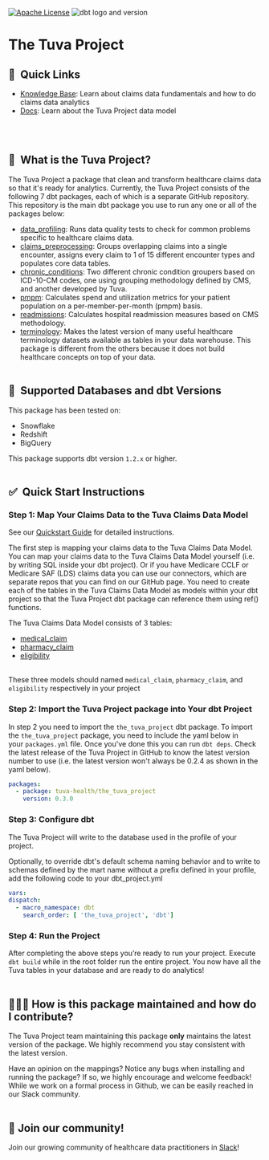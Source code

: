 [![Apache License](https://img.shields.io/badge/License-Apache%202.0-blue.svg)](https://opensource.org/licenses/Apache-2.0) ![dbt logo and version](https://img.shields.io/static/v1?logo=dbt&label=dbt-version&message=1.2.x&color=orange)
# The Tuva Project

## 🔗  Quick Links
- [Knowledge Base](https://thetuvaproject.com/): Learn about claims data fundamentals and how to do claims data analytics
- [Docs](https://tuva-health.github.io/the_tuva_project/#!/overview): Learn about the Tuva Project data model

<br/><br/>

## 🧰  What is the Tuva Project?

The Tuva Project a package that clean and transform healthcare claims data so that it's ready for analytics. Currently, the Tuva Project consists of the following 7 dbt packages, each of which is a separate GitHub repository.  This repository is the main dbt package you use to run any one or all of the packages below:

- [data_profiling](https://thetuvaproject.com/data-marts/data-profiling/about): Runs data quality tests to check for common problems specific to healthcare claims data.
- [claims_preprocessing](https://thetuvaproject.com/data-marts/claims-preprocessing/about): Groups overlapping claims into a single encounter, assigns every claim to 1 of 15 different encounter types and populates core data tables.
- [chronic_conditions](https://thetuvaproject.com/data-marts/chronic-conditions/about): Two different chronic condition groupers based on ICD-10-CM codes, one using grouping methodology defined by CMS, and another developed by Tuva. 
- [pmpm](https://thetuvaproject.com/data-marts/pmpm/about): Calculates spend and utilization metrics for your patient population on a per-member-per-month (pmpm) basis.
- [readmissions](https://thetuvaproject.com/data-marts/readmissions/about): Calculates hospital readmission measures based on CMS methodology.
- [terminology](https://thetuvaproject.com/terminology/about): Makes the latest version of many useful healthcare terminology datasets available as tables in your data warehouse. This package is different from the others because it does not build healthcare concepts on top of your data.
<br/><br/>

## 🔌  Supported Databases and dbt Versions

This package has been tested on: 
- Snowflake
- Redshift
- BigQuery

This package supports dbt version `1.2.x` or higher.
<br/><br/>

## ✅  Quick Start Instructions

### Step 1: Map Your Claims Data to the Tuva Claims Data Model

See our [Quickstart Guide](https://thetuvaproject.com/quickstart) for detailed instructions.

The first step is mapping your claims data to the Tuva Claims Data Model.  You can map your claims data to the Tuva Claims Data Model yourself (i.e. by writing SQL inside your dbt project).  Or if you have Medicare CCLF or Medicare SAF (LDS) claims data you can use our connectors, which are separate repos that you can find on our GitHub page.  You need to create each of the tables in the Tuva Claims Data Model as models within your dbt project so that the Tuva Project dbt package can reference them using ref() functions.

The Tuva Claims Data Model consists of 3 tables: 
- [medical_claim](https://thetuvaproject.com/data-marts/input-layer/data-dictionary/eligibility)
- [pharmacy_claim](https://thetuvaproject.com/data-marts/input-layer/data-dictionary/medical-claim)
- [eligibility](https://thetuvaproject.com/data-marts/input-layer/data-dictionary/pharmacy-claim)
<br/><br/>

These three models should named `medical_claim`, `pharmacy_claim`, and `eligibility` respectively in your project

### Step 2: Import the Tuva Project package into Your dbt Project

In step 2 you need to import the `the_tuva_project` dbt package.  To import the `the_tuva_project` package, you need to include the yaml below in your `packages.yml` file.  Once you've done this you can run `dbt deps`.  Check the latest release of the Tuva Project in GitHub to know the latest version number to use (i.e. the latest version won't always be 0.2.4 as shown in the yaml below).

```yaml
packages:
  - package: tuva-health/the_tuva_project
    version: 0.3.0
```


### Step 3: Configure dbt 

The Tuva Project will write to the database used in the profile of your project. 

Optionally, to override dbt's default schema naming behavior and to write to schemas defined by the mart name without a prefix defined in your profile, add the following code to your dbt_project.yml  

```yaml
vars:
dispatch:
  - macro_namespace: dbt
    search_order: [ 'the_tuva_project', 'dbt']
```

### Step 4: Run the Project

After completing the above steps you’re ready to run your project.  Execute `dbt build` while in the root folder  run the entire project.  You now have all the Tuva tables in your database and are ready to do analytics!
<br/><br/>

## 🙋🏻‍♀️ How is this package maintained and how do I contribute?

The Tuva Project team maintaining this package **only** maintains the latest version of the package. We highly recommend you stay consistent with the latest version.

Have an opinion on the mappings? Notice any bugs when installing and running the package? If so, we highly encourage and welcome feedback! While we work on a formal process in Github, we can be easily reached in our Slack community.
<br/><br/>

## 🤝 Join our community!

Join our growing community of healthcare data practitioners in [Slack](https://join.slack.com/t/thetuvaproject/shared_invite/zt-16iz61187-G522Mc2WGA2mHF57e0il0Q)!
